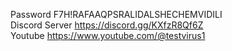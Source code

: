 Password F7H!RAFAAQPSRALIDALSHECHEMVIDILI         
Discord Server https://discord.gg/KXfzR8Qf6Z           
Youtube https://www.youtube.com/@testvirus1          
